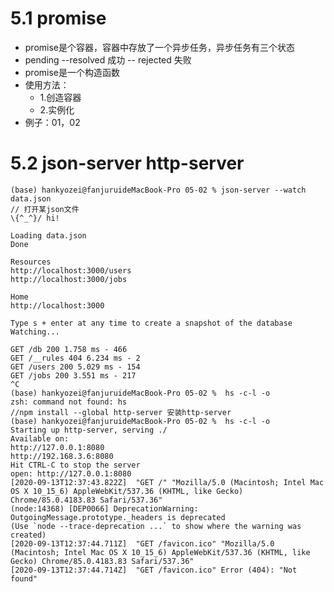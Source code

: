 # 5.1 promise
+ promise是个容器，容器中存放了一个异步任务，异步任务有三个状态
+ pending --resolved  成功
          -- rejected 失败
+ promise是一个构造函数
+ 使用方法：
    + 1.创造容器
    + 2.实例化
+ 例子：01，02
# 5.2 json-server http-server

    (base) hankyozei@fanjuruideMacBook-Pro 05-02 % json-server --watch data.json 
    // 打开某json文件
    \{^_^}/ hi!
    
    Loading data.json
    Done
    
    Resources
    http://localhost:3000/users
    http://localhost:3000/jobs
    
    Home
    http://localhost:3000
    
    Type s + enter at any time to create a snapshot of the database
    Watching...
    
    GET /db 200 1.758 ms - 466
    GET /__rules 404 6.234 ms - 2
    GET /users 200 5.029 ms - 154
    GET /jobs 200 3.551 ms - 217
    ^C
    (base) hankyozei@fanjuruideMacBook-Pro 05-02 %  hs -c-l -o  
    zsh: command not found: hs 
    //npm install --global http-server 安装http-server
    (base) hankyozei@fanjuruideMacBook-Pro 05-02 %  hs -c-l -o  
    Starting up http-server, serving ./
    Available on:
    http://127.0.0.1:8080
    http://192.168.3.6:8080
    Hit CTRL-C to stop the server
    open: http://127.0.0.1:8080
    [2020-09-13T12:37:43.822Z]  "GET /" "Mozilla/5.0 (Macintosh; Intel Mac OS X 10_15_6) AppleWebKit/537.36 (KHTML, like Gecko) Chrome/85.0.4183.83 Safari/537.36"
    (node:14368) [DEP0066] DeprecationWarning: OutgoingMessage.prototype._headers is deprecated
    (Use `node --trace-deprecation ...` to show where the warning was created)
    [2020-09-13T12:37:44.711Z]  "GET /favicon.ico" "Mozilla/5.0 (Macintosh; Intel Mac OS X 10_15_6) AppleWebKit/537.36 (KHTML, like Gecko) Chrome/85.0.4183.83 Safari/537.36"
    [2020-09-13T12:37:44.714Z]  "GET /favicon.ico" Error (404): "Not found"